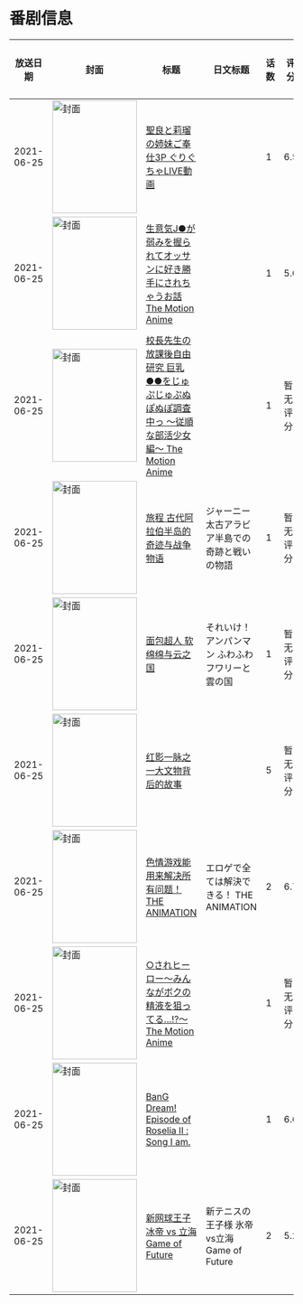 # 番剧信息

|放送日期|封面|标题|日文标题|话数|评分|评分人数|
|---|---|---|---|---|---|---|
|2021-06-25|<img src="https://bangumi.tv/img/no_icon_subject.png" alt="封面" style="width:150px;height:200px;object-fit:cover;">|[聖良と莉瑠の姉妹ご奉仕3P ぐりぐちゃLIVE動画](https://bangumi.tv/subject/340394)||1|6.5|19人评分|
|2021-06-25|<img src="https://bangumi.tv/img/no_icon_subject.png" alt="封面" style="width:150px;height:200px;object-fit:cover;">|[生意気J●が弱みを握られてオッサンに好き勝手にされちゃうお話 The Motion Anime](https://bangumi.tv/subject/340293)||1|5.0|11人评分|
|2021-06-25|<img src="https://bangumi.tv/img/no_icon_subject.png" alt="封面" style="width:150px;height:200px;object-fit:cover;">|[校長先生の放課後自由研究 巨乳●●をじゅぷじゅぷぬぽぬぽ調査中っ ～従順な部活少女編～ The Motion Anime](https://bangumi.tv/subject/348221)||1|暂无评分|少于10人评分|
|2021-06-25|<img src="https://lain.bgm.tv/pic/cover/c/c0/14/294286_nF8Uz.jpg" alt="封面" style="width:150px;height:200px;object-fit:cover;">|[旅程 古代阿拉伯半岛的奇迹与战争物语](https://bangumi.tv/subject/294286)|ジャーニー 太古アラビア半島での奇跡と戦いの物語|1|暂无评分|少于10人评分|
|2021-06-25|<img src="https://lain.bgm.tv/pic/cover/c/d6/1d/480719_2pW2L.jpg" alt="封面" style="width:150px;height:200px;object-fit:cover;">|[面包超人 软绵绵与云之国](https://bangumi.tv/subject/480719)|それいけ！アンパンマン ふわふわフワリーと雲の国|1|暂无评分|少于10人评分|
|2021-06-25|<img src="https://lain.bgm.tv/pic/cover/c/c1/6c/340134_F9723.jpg" alt="封面" style="width:150px;height:200px;object-fit:cover;">|[红影一脉之一大文物背后的故事](https://bangumi.tv/subject/340134)||5|暂无评分|少于10人评分|
|2021-06-25|<img src="https://bangumi.tv/img/no_icon_subject.png" alt="封面" style="width:150px;height:200px;object-fit:cover;">|[色情游戏能用来解决所有问题！ THE ANIMATION](https://bangumi.tv/subject/328575)|エロゲで全ては解決できる！ THE ANIMATION|2|6.7|463人评分|
|2021-06-25|<img src="https://bangumi.tv/img/no_icon_subject.png" alt="封面" style="width:150px;height:200px;object-fit:cover;">|[○されヒーロー～みんながボクの精液を狙ってる…!?～ The Motion Anime](https://bangumi.tv/subject/350957)||1|暂无评分|少于10人评分|
|2021-06-25|<img src="https://lain.bgm.tv/pic/cover/c/ed/47/315490_oowWP.jpg" alt="封面" style="width:150px;height:200px;object-fit:cover;">|[BanG Dream! Episode of Roselia Ⅱ : Song I am.](https://bangumi.tv/subject/315490)||1|6.6|686人评分|
|2021-06-25|<img src="https://lain.bgm.tv/pic/cover/c/12/dd/324788_9NJ1s.jpg" alt="封面" style="width:150px;height:200px;object-fit:cover;">|[新网球王子 冰帝 vs 立海 Game of Future](https://bangumi.tv/subject/324788)|新テニスの王子様 氷帝vs立海 Game of Future|2|5.2|49人评分|
